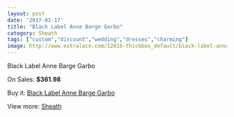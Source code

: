 ```yaml
---
layout: post
date: '2017-01-17'
title: "Black Label Anne Barge Garbo"
category: Sheath
tags: ["custom","discount","wedding","dresses","charming"]
image: http://www.extralace.com/12816-thickbox_default/black-label-anne-barge-garbo.jpg
---
```

Black Label Anne Barge Garbo

On Sales: **$361.98**
<a href="https://www.extralace.com/sheath/6030-black-label-anne-barge-garbo.html"><amp-img layout="responsive" width="600" height="600" src="//www.extralace.com/12816-thickbox_default/black-label-anne-barge-garbo.jpg" alt="Black Label Anne Barge Garbo 0" /></a>
<a href="https://www.extralace.com/sheath/6030-black-label-anne-barge-garbo.html"><amp-img layout="responsive" width="600" height="600" src="//www.extralace.com/12817-thickbox_default/black-label-anne-barge-garbo.jpg" alt="Black Label Anne Barge Garbo 1" /></a>

Buy it: [Black Label Anne Barge Garbo](https://www.extralace.com/sheath/6030-black-label-anne-barge-garbo.html "Black Label Anne Barge Garbo")

View more: [Sheath](https://www.extralace.com/7-sheath "Sheath")